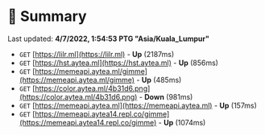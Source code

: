 # 📖 Summary
Last updated: **4/7/2022, 1:54:53 PTG "Asia/Kuala_Lumpur"**

- `GET` [https://lilr.ml](https://lilr.ml) - **Up** (2187ms)
- `GET` [https://hst.aytea.ml](https://hst.aytea.ml) - **Up** (856ms)
- `GET` [https://memeapi.aytea.ml/gimme](https://memeapi.aytea.ml/gimme) - **Up** (485ms)
- `GET` [https://color.aytea.ml/4b31d6.png](https://color.aytea.ml/4b31d6.png) - **Down** (981ms)
- `GET` [https://memeapi.aytea.ml](https://memeapi.aytea.ml) - **Up** (157ms)
- `GET` [https://memeapi.aytea14.repl.co/gimme](https://memeapi.aytea14.repl.co/gimme) - **Up** (1074ms)
